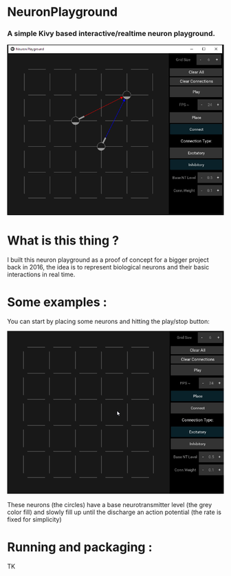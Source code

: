 # NeuronPlayground
### A simple Kivy based interactive/realtime neuron playground.

![Neuron playground](img/neuron_playground.PNG)

# What is this thing ?

I built this neuron playground as a proof of concept for a bigger project back in 2016, the idea is to represent biological neurons and their basic interactions in real time.

# Some examples :

You can start by placing some neurons and hitting the play/stop button:

![Place_neurons](img/place_neurons.gif)


These neurons (the circles) have a base neurotransmitter level (the grey color fill) and slowly fill up until the discharge an action potential (the rate is fixed for simplicity)


# Running and packaging :


TK
